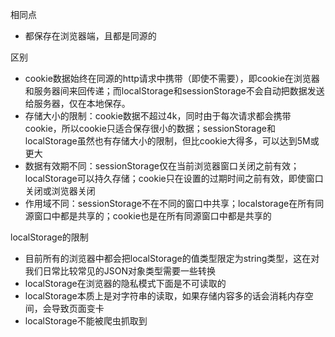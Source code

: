 相同点

* 都保存在浏览器端，且都是同源的

区别

* cookie数据始终在同源的http请求中携带（即使不需要），即cookie在浏览器和服务器间来回传递；而localStorage和sessionStorage不会自动把数据发送给服务器，仅在本地保存。
* 存储大小的限制：cookie数据不超过4k，同时由于每次请求都会携带cookie，所以cookie只适合保存很小的数据；sessionStorage和localStorage虽然也有存储大小的限制，但比cookie大得多，可以达到5M或更大 
* 数据有效期不同：sessionStorage仅在当前浏览器窗口关闭之前有效；localStorage可以持久存储；cookie只在设置的过期时间之前有效，即使窗口关闭或浏览器关闭
* 作用域不同：sessionStorage不在不同的窗口中共享；localstorage在所有同源窗口中都是共享的；cookie也是在所有同源窗口中都是共享的 

localStorage的限制

* 目前所有的浏览器中都会把localStorage的值类型限定为string类型，这在对我们日常比较常见的JSON对象类型需要一些转换
* localStorage在浏览器的隐私模式下面是不可读取的
*  localStorage本质上是对字符串的读取，如果存储内容多的话会消耗内存空间，会导致页面变卡
* localStorage不能被爬虫抓取到